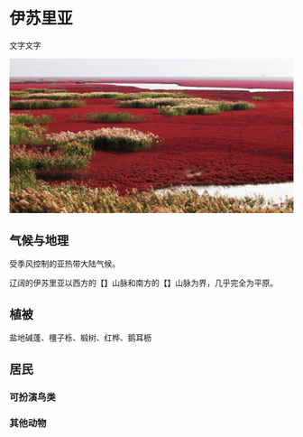 # 伊苏里亚

文字文字‌

![](../../.gitbook/assets/yan-di-jian-peng-.jpg)

## 气候与地理 <a id="qi-hou"></a>

受季风控制的亚热带大陆气候。

‌辽阔的伊苏里亚以西方的【】山脉和南方的【】山脉为界，几乎完全为平原。

## 植被 <a id="zhi-bei"></a>

盐地碱蓬、橿子栎、椴树、红桦、鹅耳枥

## 居民 <a id="ju-min"></a>

### 可扮演鸟类 <a id="ke-ban-yan-niao-lei"></a>

### 其他动物

